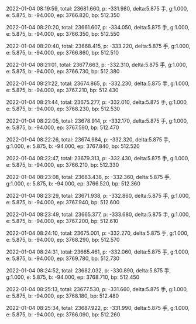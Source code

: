 2022-01-04 08:19:59, total: 23681.660, p: -331.980, delta:5.875 手, g:1.000, e: 5.875, b: -94.000, ep: 3766.820, bp: 512.350

2022-01-04 08:20:20, total: 23661.607, p: -334.050, delta:5.875 手, g:1.000, e: 5.875, b: -94.000, ep: 3766.350, bp: 512.550

2022-01-04 08:20:40, total: 23668.415, p: -333.220, delta:5.875 手, g:1.000, e: 5.875, b: -94.000, ep: 3766.860, bp: 512.510

2022-01-04 08:21:01, total: 23677.663, p: -332.310, delta:5.875 手, g:1.000, e: 5.875, b: -94.000, ep: 3766.730, bp: 512.380

2022-01-04 08:21:22, total: 23674.865, p: -332.230, delta:5.875 手, g:1.000, e: 5.875, b: -94.000, ep: 3767.210, bp: 512.430

2022-01-04 08:21:44, total: 23675.277, p: -332.010, delta:5.875 手, g:1.000, e: 5.875, b: -94.000, ep: 3768.230, bp: 512.530

2022-01-04 08:22:05, total: 23678.914, p: -332.170, delta:5.875 手, g:1.000, e: 5.875, b: -94.000, ep: 3767.590, bp: 512.470

2022-01-04 08:22:26, total: 23674.984, p: -332.320, delta:5.875 手, g:1.000, e: 5.875, b: -94.000, ep: 3767.840, bp: 512.520

2022-01-04 08:22:47, total: 23679.313, p: -332.430, delta:5.875 手, g:1.000, e: 5.875, b: -94.000, ep: 3766.210, bp: 512.330

2022-01-04 08:23:08, total: 23683.438, p: -332.360, delta:5.875 手, g:1.000, e: 5.875, b: -94.000, ep: 3766.520, bp: 512.360

2022-01-04 08:23:29, total: 23671.938, p: -332.860, delta:5.875 手, g:1.000, e: 5.875, b: -94.000, ep: 3767.940, bp: 512.600

2022-01-04 08:23:49, total: 23665.377, p: -333.680, delta:5.875 手, g:1.000, e: 5.875, b: -94.000, ep: 3767.200, bp: 512.610

2022-01-04 08:24:10, total: 23675.001, p: -332.270, delta:5.875 手, g:1.000, e: 5.875, b: -94.000, ep: 3768.290, bp: 512.570

2022-01-04 08:24:31, total: 23665.461, p: -332.060, delta:5.875 手, g:1.000, e: 5.875, b: -94.000, ep: 3769.780, bp: 512.730

2022-01-04 08:24:52, total: 23682.032, p: -330.890, delta:5.875 手, g:1.000, e: 5.875, b: -94.000, ep: 3768.710, bp: 512.450

2022-01-04 08:25:13, total: 23677.530, p: -331.660, delta:5.875 手, g:1.000, e: 5.875, b: -94.000, ep: 3768.180, bp: 512.480

2022-01-04 08:25:34, total: 23687.922, p: -331.990, delta:5.875 手, g:1.000, e: 5.875, b: -94.000, ep: 3766.090, bp: 512.260